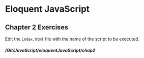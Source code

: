 # Eloquent JavaScript 
## Chapter 2 Exercises 

Edit the `index.html` file with the name of the script to be executed.

##### /Git/JavaScript/eloquentJavaScript/chap2
